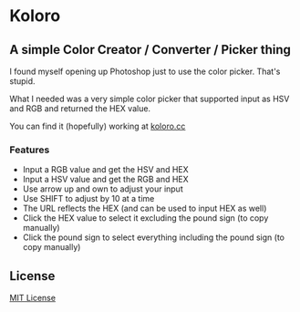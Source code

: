 # Koloro
## A simple Color Creator / Converter / Picker thing

I found myself opening up Photoshop just to use the color picker. That's stupid.

What I needed was a very simple color picker that supported input as HSV and RGB and returned the HEX value.

You can find it (hopefully) working at [koloro.cc](http://www.koloro.cc)

### Features
- Input a RGB value and get the HSV and HEX
- Input a HSV value and get the RGB and HEX
- Use arrow up and own to adjust your input
- Use SHIFT to adjust by 10 at a time
- The URL reflects the HEX (and can be used to input HEX as well)
- Click the HEX value to select it excluding the pound sign (to copy manually)
- Click the pound sign to select everything including the pound sign (to copy manually)

## License
[MIT License](http://opensource.org/licenses/mit-license.php)
